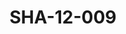 ---
pid: SHA-12-009
title: SHA-12-009
language: en
collection: Sharhabil Ahmed
original_label: 
rights: Sharhabil Ahmed
location_of_original: Sharhabil Ahmed
photographer_or_studio: 
scanned_from: photograph 8.6 by 13.8
_date: 1957-1958
location: Egypt, Manufiya, Sirs al Layan
description: Sharhabil Ahmed and Kamil Hussain
additional_notes: 
permission_display: 'yes'
on_server: 'no'
on_website: 'no'
permalink: /archive/en/sha-12-009.html
layout: photo-page
---